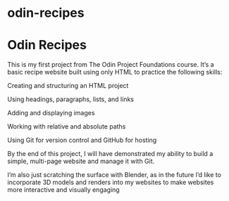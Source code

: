 # odin-recipes

# Odin Recipes

This is my first project from The Odin Project Foundations course.
It’s a basic recipe website built using only HTML to practice the following skills:

Creating and structuring an HTML project

Using headings, paragraphs, lists, and links

Adding and displaying images

Working with relative and absolute paths

Using Git for version control and GitHub for hosting

By the end of this project, I will have demonstrated my ability to build a simple, multi-page website and manage it with Git.

I’m also just scratching the surface with Blender, as in the future I’d like to incorporate 3D models and renders into my websites to make websites more interactive and visually engaging 